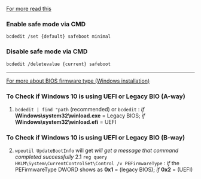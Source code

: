 [For more read this](https://neosmart.net/wiki/windows-wont-start/)
### Enable safe mode via CMD
``` bcdedit /set {default} safeboot minimal ``` 
### Disable safe mode via CMD
``` bcdedit /deletevalue {current} safeboot ```

---

[For more about BIOS firmware type (Windows installation)](https://neosmart.net/wiki/windows-wont-start/)
### To Check if Windows 10 is using UEFI or Legacy BIO (A-way)
1.  ``` bcdedit | find "path ``` (recommended) or ``` bcdedit ``` : *if* **\Windows\system32\winload.exe** = Legacy BIOS; *if* **\Windows\system32\winload.efi** = UEFI
### To Check if Windows 10 is using UEFI or Legacy BIO (B-way)
2. ``` wpeutil UpdateBootInfo ``` will get *will get a message that command completed successfully*
2.1 ``` reg query HKLM\System\CurrentControlSet\Control /v PEFirmwareType ``` : *if* the PEFirmwareType DWORD shows as **0x1** = (legacy BIOS); *if* **0x2** = (UEFI)
